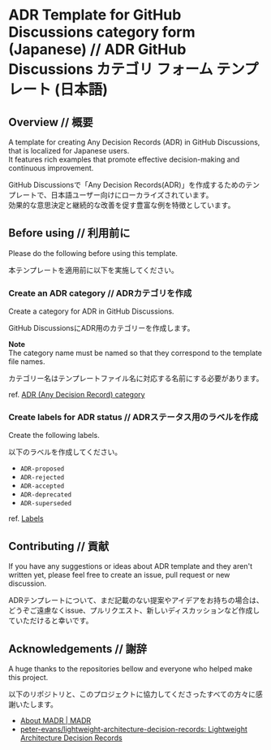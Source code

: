 # ADR Template for GitHub Discussions category form (Japanese) // ADR GitHub Discussions カテゴリ フォーム テンプレート (日本語)

## Overview // 概要

A template for creating Any Decision Records (ADR) in GitHub Discussions, that is localized for Japanese users.  
It features rich examples that promote effective decision-making and continuous improvement.

GitHub Discussionsで「Any Decision Records(ADR)」を作成するためのテンプレートで、日本語ユーザー向けにローカライズされています。  
効果的な意思決定と継続的な改善を促す豊富な例を特徴としています。

## Before using // 利用前に

Please do the following before using this template.

本テンプレートを適用前に以下を実施してください。

### Create an ADR category // ADRカテゴリを作成

Create a category for ADR in GitHub Discussions.

GitHub DiscussionsにADR用のカテゴリーを作成します。

**Note**  
The category name must be named so that they correspond to the template file names. 

カテゴリー名はテンプレートファイル名に対応する名前にする必要があります。

ref. [ADR (Any Decision Record) category](https://github.com/masamallow/adr-form-template-jp/discussions/categories/adr-any-decision-record)

### Create labels for ADR status // ADRステータス用のラベルを作成

Create the following labels.

以下のラベルを作成してください。

- `ADR-proposed`
- `ADR-rejected`
- `ADR-accepted`
- `ADR-deprecated`
- `ADR-superseded`

ref. [Labels](https://github.com/masamallow/adr-form-template-jp/labels)

## Contributing // 貢献

If you have any suggestions or ideas about ADR template and they aren't written yet, 
please feel free to create an issue, pull request or new discussion.

ADRテンプレートについて、まだ記載のない提案やアイデアをお持ちの場合は、
どうぞご遠慮なくissue、プルリクエスト、新しいディスカッションなど作成していただけると幸いです。

## Acknowledgements // 謝辞

A huge thanks to the repositories bellow and everyone who helped make this project.

以下のリポジトリと、このプロジェクトに協力してくださったすべての方々に感謝いたします。

- [About MADR \| MADR](https://adr.github.io/madr/)
- [peter\-evans/lightweight\-architecture\-decision\-records: Lightweight Architecture Decision Records](https://github.com/peter-evans/lightweight-architecture-decision-records)
